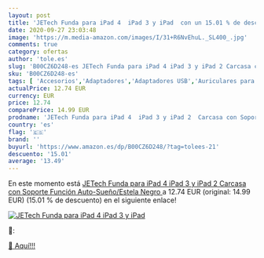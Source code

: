 ```yaml
---
layout: post
title: 'JETech Funda para iPad 4  iPad 3 y iPad  con un 15.01 % de descuento'
date: 2020-09-27 23:03:48
image: 'https://m.media-amazon.com/images/I/31+R6NvEhuL._SL400_.jpg'
comments: true
category: ofertas
author: 'tole.es'
slug: 'B00CZ6D248-es JETech Funda para iPad 4 iPad 3 y iPad 2 Carcasa con...'
sku: 'B00CZ6D248-es'
tags: [ 'Accesorios','Adaptadores','Adaptadores USB','Auriculares para equipo de audio','Auriculares y accesorios','Electrónica','Informática','ipad', ]
actualPrice: 12.74 EUR
currency: EUR
price: 12.74
comparePrice: 14.99 EUR
prodname: 'JETech Funda para iPad 4  iPad 3 y iPad 2  Carcasa con Soporte Función  Auto-Sueño/Estela  Negro '
country: 'es'
flag: '🇪🇸'
brand: ''
buyurl: 'https://www.amazon.es/dp/B00CZ6D248/?tag=tolees-21'
descuento: '15.01'
average: '13.49'
---
```


En este momento está [JETech Funda para iPad 4  iPad 3 y iPad 2  Carcasa con Soporte Función  Auto-Sueño/Estela  Negro ](https://www.amazon.es/dp/B00CZ6D248/?tag=tolees-21) a 12.74 EUR (original: 14.99 EUR) (15.01 %  de descuento) en el siguiente enlace!

[![JETech Funda para iPad 4  iPad 3 y iPad ](https://m.media-amazon.com/images/I/31+R6NvEhuL._SL400_.jpg)](https://www.amazon.es/dp/B00CZ6D248/?tag=tolees-21)

🔎:


[🛒 Aquí!!!](https://www.amazon.es/dp/B00CZ6D248/?tag=tolees-21)
